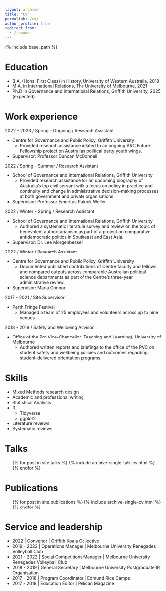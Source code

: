 ```yaml
---
layout: archive
title: "CV"
permalink: /cv/
author_profile: true
redirect_from:
  - /resume
---
```


{% include base_path %}

Education
======
* B.A. (Hons. First Class) in History, University of Western Australia, 2018
* M.A. in International Relations, The University of Melbourne, 2021
* Ph.D in Governance and International Relations, Griffith University, 2025 (expected)

Work experience
======
2022 - 2023 / Spring - Ongoing / Research Assistant  
  * Centre for Governance and Public Policy, Griffith University  
    * Provided research assistance related to an ongoing ARC Future Fellowship project on Australian political party youth wings.
 * Supervisor: Professor Duncan McDonnell 
 
2022 / Spring - Summer / Research Assistant  
  * School of Governance and International Relations, Griffith University  
    * Provided research assistance for an upcoming biography of Australia’s top civil servant with a focus on policy in practice and continuity and change in administrative decision-making processes at both government and private organisations.
 * Supervisor: Professor Emeritus Patrick Weller  
    
2022 / Winter - Spring / Research Assistant
  * School of Governance and International Relations, Griffith University
    * Authored a systematic literature survey and review on the topic of benevolent authoritarianism as part of a project on comparative antidemocratic politics in Southeast and East Asia.
  * Supervisor: Dr. Lee Morgenbesser  
   
2022 / Winter / Research Assistant
  * Centre for Governance and Public Policy, Griffith University
    * Documented published contributions of Centre faculty and fellows and compared outputs across comparable Australian political science departments as part of the Centre’s three-year administrative review.
  * Supervisor: Maria Connor  
  
 2017 - 2021 / Site Supervisor
 * Perth Fringe Festival  
    * Managed a team of 25 employees and volunteers across up to nine venues 
 
 2018 - 2019 / Safety and Wellbeing Advisor
 * Office of the Pro Vice-Chancellor (Teaching and Learning), University of Melbourne
   * Authored written reports and briefings to the office of the PVC on student safety and wellbeing policies and outcomes regarding student-delivered orientation programs.

Skills
======
* Mixed Methods research design
* Academic and professional writing
* Statistical Analysis
* R
  * Tidyverse
  * ggplot2
* Literature reviews
* Systematic reviews 

Talks
======
  <ul>{% for post in site.talks %}
    {% include archive-single-talk-cv.html %}
  {% endfor %}</ul>

Publications
======
  <ul>{% for post in site.publications %}
    {% include archive-single-cv.html %}
  {% endfor %}</ul>
   
 
Service and leadership
======
* 2022 | Convenor | Griffith Koala Collective
* 2019 - 2022 | Operations Manager | Melbourne University Renegades Volleyball Club 
* 2021 - 2022 | Social Competitions Manager | Melbourne University Renegades Volleyball Club 
* 2018 - 2019 | General Secretary | Melbourne University Postgraduate IR Organisation 
* 2017 - 2018 | Program Coordinator | Edmund Rice Camps
* 2017 - 2018 | Education Editor | Pelican Magazine
